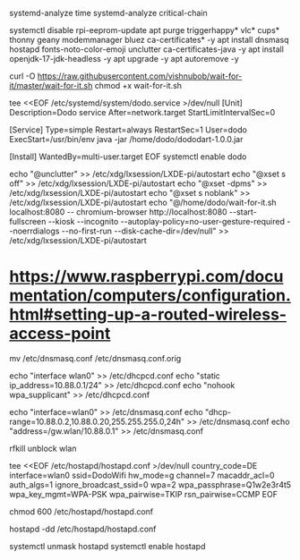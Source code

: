 systemd-analyze time
systemd-analyze critical-chain

systemctl disable rpi-eeprom-update
apt purge triggerhappy* vlc* cups* thonny geany modemmanager bluez ca-certificates* -y
apt install dnsmasq hostapd fonts-noto-color-emoji unclutter ca-certificates-java -y
apt install openjdk-17-jdk-headless -y
apt upgrade -y
apt autoremove -y

curl -O https://raw.githubusercontent.com/vishnubob/wait-for-it/master/wait-for-it.sh
chmod +x wait-for-it.sh

tee <<EOF /etc/systemd/system/dodo.service >/dev/null
[Unit]
Description=Dodo service
After=network.target
StartLimitIntervalSec=0

[Service]
Type=simple
Restart=always
RestartSec=1
User=dodo
ExecStart=/usr/bin/env java -jar /home/dodo/dododart-1.0.0.jar

[Install]
WantedBy=multi-user.target
EOF
systemctl enable dodo

echo "@unclutter" >> /etc/xdg/lxsession/LXDE-pi/autostart
echo "@xset s off" >> /etc/xdg/lxsession/LXDE-pi/autostart
echo "@xset -dpms" >> /etc/xdg/lxsession/LXDE-pi/autostart
echo "@xset s noblank" >> /etc/xdg/lxsession/LXDE-pi/autostart
echo "@/home/dodo/wait-for-it.sh localhost:8080 -- chromium-browser http://localhost:8080
--start-fullscreen --kiosk --incognito --autoplay-policy=no-user-gesture-required --noerrdialogs
--no-first-run --disk-cache-dir=/dev/null" >> /etc/xdg/lxsession/LXDE-pi/autostart

# https://www.raspberrypi.com/documentation/computers/configuration.html#setting-up-a-routed-wireless-access-point

mv /etc/dnsmasq.conf /etc/dnsmasq.conf.orig

echo "interface wlan0" >> /etc/dhcpcd.conf
echo "static ip_address=10.88.0.1/24" >> /etc/dhcpcd.conf
echo "nohook wpa_supplicant" >> /etc/dhcpcd.conf

echo "interface=wlan0" >> /etc/dnsmasq.conf
echo "dhcp-range=10.88.0.2,10.88.0.20,255.255.255.0,24h" >> /etc/dnsmasq.conf
echo "address=/gw.wlan/10.88.0.1" >> /etc/dnsmasq.conf

rfkill unblock wlan

tee <<EOF /etc/hostapd/hostapd.conf >/dev/null
country_code=DE
interface=wlan0
ssid=DodoWifi
hw_mode=g
channel=7
macaddr_acl=0
auth_algs=1
ignore_broadcast_ssid=0
wpa=2
wpa_passphrase=Q1w2e3r4t5
wpa_key_mgmt=WPA-PSK
wpa_pairwise=TKIP
rsn_pairwise=CCMP
EOF

chmod 600 /etc/hostapd/hostapd.conf

hostapd -dd /etc/hostapd/hostapd.conf

systemctl unmask hostapd
systemctl enable hostapd
